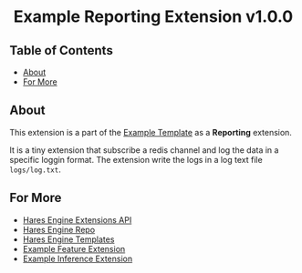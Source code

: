<h1 align="center">
Example Reporting Extension v1.0.0
</h1>

## Table of Contents

- [About](#about)
- [For More](#for-more)

## About

This extension is a part of the [Example Template](https://github.com/harescyber/hares_engine_template_example/tree/main) as a **Reporting** extension.

It is a tiny extension that subscribe a redis channel and log the data in a specific loggin format.
The extension write the logs in a log text file `logs/log.txt`.

## For More

- [Hares Engine Extensions API](https://github.com/harescyber/hares_engine/tree/as-package#extensions-api)
- [Hares Engine Repo](https://github.com/harescyber/hares_engine/tree/as-package#readme)
- [Hares Engine Templates](https://github.com/harescyber/hares_engine_template_example)
- [Example Feature Extension](https://github.com/harescyber/hares_engine_example_feature_extension.git)
- [Example Inference Extension](https://github.com/harescyber/hares_engine_example_inference_extension.git)
